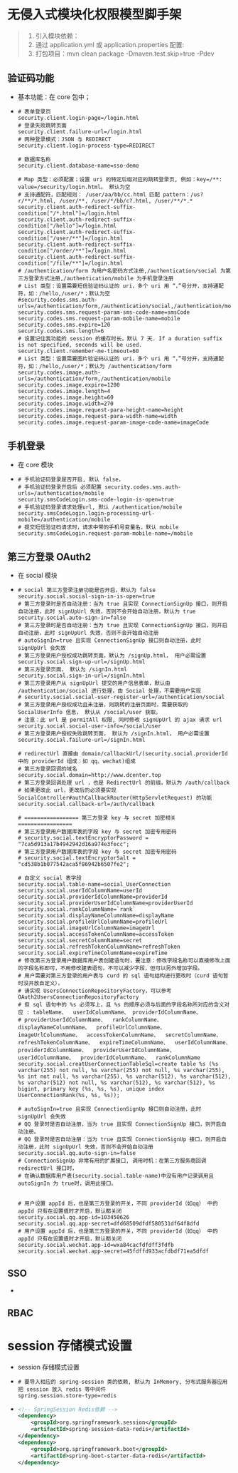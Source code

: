 # 无侵入式模块化权限模型脚手架
> 1. 引入模块依赖：
> 2. 通过 application.yml 或 application.properties 配置:
> 3. 打包项目：mvn clean package -Dmaven.test.skip=true -Pdev

## 验证码功能
- 基本功能：在 core 包中；
- ```properties
  # 表单登录页
  security.client.login-page=/login.html
  # 登录失败跳转页面
  security.client.failure-url=/login.html
  # 两种登录模式：JSON 与 REDIRECT
  security.client.login-process-type=REDIRECT
  
  # 数据库名称
  security.client.database-name=sso-demo
  
  # Map 类型：必须配置；设置 uri 的特定后缀对应的跳转登录页, 例如：key=/**: value=/security/login.html。 默认为空
  # 支持通配符，匹配规则： /user/aa/bb/cc.html 匹配 pattern：/us?r/**/*.html, /user/**, /user/*/bb/c?.html, /user/**/*.*
  security.client.auth-redirect-suffix-condition["/*.html"]=/login.html
  security.client.auth-redirect-suffix-condition["/hello"]=/login.html
  security.client.auth-redirect-suffix-condition["/user/**"]=/login.html
  security.client.auth-redirect-suffix-condition["/order/**"]=/login.html
  security.client.auth-redirect-suffix-condition["/file/**"]=/login.html
  # /authentication/form 为用户名密码方式注册,/authentication/social 为第三方登录方式注册,/authentication/mobile 为手机登录注册
  # List 类型：设置需要短信验证码认证的 uri，多个 uri 用 “，”号分开，支持通配符，如：/hello,/user/*；默认为空
  #security.codes.sms.auth-urls=/authentication/form,/authentication/social,/authentication/mobile
  security.codes.sms.request-param-sms-code-name=smsCode
  security.codes.sms.request-param-mobile-name=mobile
  security.codes.sms.expire=120
  security.codes.sms.length=6
  # 设置记住我功能的 session 的缓存时长，默认 7 天. If a duration suffix is not specified, seconds will be used.
  security.client.remember-me-timeout=60
  # List 类型：设置需要图片验证码认证的 uri，多个 uri 用 “，”号分开，支持通配符，如：/hello,/user/*；默认为 /authentication/form
  security.codes.image.auth-urls=/authentication/form,/authentication/mobile
  security.codes.image.expire=1200
  security.codes.image.length=4
  security.codes.image.height=60
  security.codes.image.width=270
  security.codes.image.request-para-height-name=height
  security.codes.image.request-para-width-name=width
  security.codes.image.request-param-image-code-name=imageCode

## 手机登录
- 在 core 模块
- ```properties
  # 手机验证码登录是否开启, 默认 false，
  # 手机验证码登录开启后 必须配置 security.codes.sms.auth-urls=/authentication/mobile
  security.smsCodeLogin.sms-code-login-is-open=true
  # 手机验证码登录请求处理url, 默认 /authentication/mobile
  security.smsCodeLogin.login-processing-url-mobile=/authentication/mobile
  # 提交短信验证码请求时，请求中带的手机号变量名，默认 mobile
  security.smsCodeLogin.request-param-mobile-name=/mobile

## 第三方登录 OAuth2
- 在 social 模块
- ```properties
  # social 第三方登录注册功能是否开启，默认为 false
  security.social.social-sign-in-is-open=true
  # 第三方登录时是否自动注册：当为 true 且实现 ConnectionSignUp 接口，则开启自动注册，此时 signUpUrl 失效，否则不会开始自动注册，默认为 true
  security.social.auto-sign-in=false
  # 第三方登录时是否自动注册：当为 true 且实现 ConnectionSignUp 接口，则开启自动注册，此时 signUpUrl 失效，否则不会开始自动注册
  # autoSignIn=true 且实现 ConnectionSignUp 接口则自动注册，此时 signUpUrl 会失效
  # 第三方登录用户授权成功跳转页面，默认为 /signUp.html， 用户必需设置
  security.social.sign-up-url=/signUp.html
  # 第三方登录页面， 默认为 /signIn.html
  security.social.sign-in-url=/signIn.html
  # 第三方登录用户从 signUpUrl 提交的用户信息表单，默认由 /authentication/social 进行处理，由 Social 处理，不需要用户实现
  # security.social.social-user-register-url=/authentication/social
  # 第三方登录用户授权成功且未注册，则跳转的注册页面时，需要获取的 SocialUserInfo 信息， 默认从 /social/user 获取。
  # 注意：此 url 是 permitAll 权限, 同时修改 signUpUrl 的 ajax 请求 url
  security.social.social-user-info=/social/user
  # 第三方登录用户授权失败跳转页面， 默认为 /signIn.html， 用户必需设置
  security.social.failure-url=/signIn.html
  
  # redirectUrl 直接由 domain/callbackUrl/(security.social.providerId 中的 providerId 组成：如 qq、wechat)组成
  # 第三方登录回调的域名
  security.social.domain=http://www.dcenter.top 
  # 第三方登录回调处理 url ，也是 RedirectUrl 的前缀，默认为 /auth/callback
  # 如果更改此 url，更改后的必须要实现 SocialController#authCallbackRouter(HttpServletRequest) 的功能
  security.social.callback-url=/auth/callback
  
  # ================= 第三方登录 key 与 secret 加密相关 =================
  # 第三方登录用户数据库表的字段 key 与 secret 加密专用密码
  # security.social.textEncryptorPassword = "7ca5d913a17b4942942d16a974e3fecc";
  # 第三方登录用户数据库表的字段 key 与 secret 加密专用密码
  # security.social.textEncryptorSalt = "cd538b1b077542aca5f86942b6507fe2";

  # 自定义 social 表字段
  security.social.table-name=social_UserConnection
  security.social.userIdColumnName=userId
  security.social.providerIdColumnName=providerId
  security.social.providerUserIdColumnName=providerUserId
  security.social.rankColumnName=`rank`
  security.social.displayNameColumnName=displayName
  security.social.profileUrlColumnName=profileUrl
  security.social.imageUrlColumnName=imageUrl
  security.social.accessTokenColumnName=accessToken
  security.social.secretColumnName=secret
  security.social.refreshTokenColumnName=refreshToken
  security.social.expireTimeColumnName=expireTime
  # 修改第三方登录用户数据库用户表创建语句时，要注意：修改字段名称可以直接修改上面的字段名称即可，不用修改建表语句，不可以减少字段，但可以另外增加字段。
  # 用户需要对第三方登录的用户表与 curd 的 sql 语句结构进行更改时（curd 语句暂时没开放自定义），
  # 请实现 UsersConnectionRepositoryFactory，可以参考 OAuth2UsersConnectionRepositoryFactory
  # 但 sql 语句中的 %s 必须写上，且 %s 的顺序必须与后面的字段名称所对应的含义对应 : tableName、  userIdColumnName、 providerIdColumnName、
  # providerUserIdColumnName、  rankColumnName、  displayNameColumnName、  profileUrlColumnName、  imageUrlColumnName、  accessTokenColumnName、  secretColumnName、  refreshTokenColumnName、  expireTimeColumnName、  userIdColumnName、  providerIdColumnName、  providerUserIdColumnName、  userIdColumnName、  providerIdColumnName、  rankColumnName
  security.social.creatUserConnectionTableSql=create table %s (%s varchar(255) not null, %s varchar(255) not null, %s varchar(255), %s int not null, %s varchar(255), %s varchar(512), %s varchar(512), %s varchar(512) not null, %s varchar(512), %s varchar(512), %s bigint, primary key (%s, %s, %s), unique index UserConnectionRank(%s, %s, %s));
  
  # autoSignIn=true 且实现 ConnectionSignUp 接口则自动注册，此时 signUpUrl 会失效
  # QQ 登录时是否自动注册，当为 true 且实现 ConnectionSignUp 接口，则开启自动注册。
  # QQ 登录时是否自动注册：当为 true 且实现 ConnectionSignUp 接口，则开启自动注册，此时 signUpUrl 失效，否则不会开始自动注册
  security.social.qq.auto-sign-in=false
  # ConnectionSignUp 非常有用的扩展接口, 调用时机：在第三方服务商回调 redirectUrl 接口时，
  # 在确认数据库用户表(security.social.table-name)中没有用户记录调用且 autoSignIn 为 true时，调用此接口。
  
  
  # 用户设置 appId 后，也是第三方登录的开关，不同 providerId（如qq） 中的 appId 只有在设置值时才开启，默认都关闭
  security.social.qq.app-id=103450626
  security.social.qq.app-secret=dfd68509dfdf580531df64f8dfd
  # 用户设置 appId 后，也是第三方登录的开关，不同 providerId（如qq） 中的 appId 只有在设置值时才开启，默认都关闭
  security.social.wechat.app-id=wxa84cacfdfdff3fdfb
  security.social.wechat.app-secret=45fdffd933acfdbdf71ea5dfdf

## SSO
- 
## RBAC

# session 存储模式设置
- session 存储模式设置
- ```properties
  # 要导入相应的 spring-session 类的依赖, 默认为 InMemory, 分布式服务器应用把 session 放入 redis 等中间件
  spring.session.store-type=redis
  
- ```xml
  <!-- SpringSession Redis依赖 -->
  <dependency>
      <groupId>org.springframework.session</groupId>
      <artifactId>spring-session-data-redis</artifactId>
  </dependency>
  <dependency>
      <groupId>org.springframework.boot</groupId>
      <artifactId>spring-boot-starter-data-redis</artifactId>
  </dependency>
